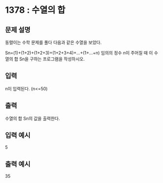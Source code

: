 # 1378 : 수열의 합
  
## 문제 설명    
동렬이는 수학 문제를 풀다 다음과 같은 수열을 보았다.

Sn=(1)+(1+2)+(1+2+3)+(1+2+3+4)+...+(1+...+n)
임의의 정수 n이 주어질 때 이 수열의 합 Sn을 구하는 프로그램을 작성하시오.

## 입력
n이 입력된다. (n<=50)

## 출력
수열의 합 Sn의 값을 출력한다.

## 입력 예시   
5

## 출력 예시
35